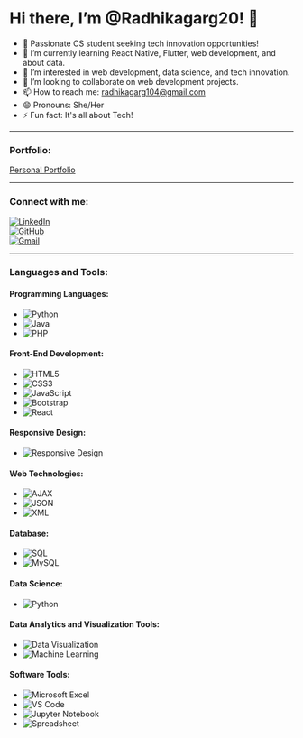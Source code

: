 # Hi there, I’m @Radhikagarg20! 👋

- 🔭 Passionate CS student seeking tech innovation opportunities!
- 🌱 I’m currently learning React Native, Flutter, web development, and about data.
- 👀 I’m interested in web development, data science, and tech innovation.
- 💞️ I’m looking to collaborate on web development projects.
- 📫 How to reach me: [radhikagarg104@gmail.com](mailto:radhikagarg104@gmail.com)
- 😄 Pronouns: She/Her
- ⚡ Fun fact: It's all about Tech!

---

### Portfolio:
[Personal Portfolio](https://github.com/Radhikagarg20/Personal-portfolio/blob/main/index.html)

---

### Connect with me:
[![LinkedIn](https://img.shields.io/badge/-LinkedIn-0A66C2?style=for-the-badge&logo=linkedin&logoColor=white)](https://www.linkedin.com/in/radhikagarg-/)  
[![GitHub](https://img.shields.io/badge/-GitHub-181717?style=for-the-badge&logo=github&logoColor=white)](https://github.com/Radhikagarg20)  
[![Gmail](https://img.shields.io/badge/-Gmail-D14836?style=for-the-badge&logo=gmail&logoColor=white)](mailto:radhikagarg104@gmail.com)

---

### Languages and Tools:

#### Programming Languages:
- ![Python](https://img.shields.io/badge/-Python-3776AB?style=flat&logo=python&logoColor=white) 
- ![Java](https://img.shields.io/badge/-Java-007396?style=flat&logo=java&logoColor=white) 
- ![PHP](https://img.shields.io/badge/-PHP-777BB4?style=flat&logo=php&logoColor=white) 

#### Front-End Development:
- ![HTML5](https://img.shields.io/badge/-HTML5-E34F26?style=flat&logo=html5&logoColor=white) 
- ![CSS3](https://img.shields.io/badge/-CSS3-1572B6?style=flat&logo=css3&logoColor=white) 
- ![JavaScript](https://img.shields.io/badge/-JavaScript-F7DF1E?style=flat&logo=javascript&logoColor=black) 
- ![Bootstrap](https://img.shields.io/badge/-Bootstrap-563D7C?style=flat&logo=bootstrap&logoColor=white) 
- ![React](https://img.shields.io/badge/-React-61DAFB?style=flat&logo=react&logoColor=black)

#### Responsive Design:
- ![Responsive Design](https://img.shields.io/badge/-Responsive%20Design-FF5722?style=flat&logo=responsive&logoColor=white)

#### Web Technologies:
- ![AJAX](https://img.shields.io/badge/-AJAX-0078D4?style=flat&logo=ajax&logoColor=white)
- ![JSON](https://img.shields.io/badge/-JSON-000000?style=flat&logo=json&logoColor=white)
- ![XML](https://img.shields.io/badge/-XML-FF5722?style=flat&logo=xml&logoColor=white)

#### Database:
- ![SQL](https://img.shields.io/badge/-SQL-003B57?style=flat&logo=sqlite&logoColor=white) 
- ![MySQL](https://img.shields.io/badge/-MySQL-4479A1?style=flat&logo=mysql&logoColor=white) 

#### Data Science:
- ![Python](https://img.shields.io/badge/-Python-3776AB?style=flat&logo=python&logoColor=white) 

#### Data Analytics and Visualization Tools:
- ![Data Visualization](https://img.shields.io/badge/-Data%20Visualization-0074D9?style=flat&logo=data%20visualization&logoColor=white) 
- ![Machine Learning](https://img.shields.io/badge/-Machine%20Learning-F7DF1E?style=flat&logo=machine-learning&logoColor=black) 

#### Software Tools:
- ![Microsoft Excel](https://img.shields.io/badge/-Microsoft%20Excel-217346?style=flat&logo=microsoft-excel&logoColor=white) 
- ![VS Code](https://img.shields.io/badge/-VS%20Code-007ACC?style=flat&logo=visual-studio-code&logoColor=white) 
- ![Jupyter Notebook](https://img.shields.io/badge/-Jupyter%20Notebook-F37626?style=flat&logo=jupyter&logoColor=white) 
- ![Spreadsheet](https://img.shields.io/badge/-Spreadsheet-003B57?style=flat&logo=spreadsheet&logoColor=white)
